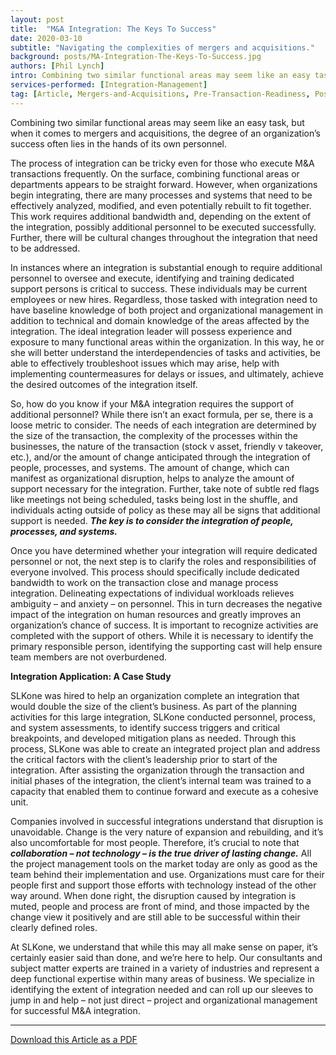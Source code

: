 ```yaml
---
layout: post
title:  "M&A Integration: The Keys To Success"
date: 2020-03-10
subtitle: "Navigating the complexities of mergers and acquisitions."
background: posts/MA-Integration-The-Keys-To-Success.jpg
authors: [Phil Lynch]
intro: Combining two similar functional areas may seem like an easy task, but when it comes to mergers and acquisitions, the degree of an organization’s success often lies in the hands of its own personnel.
services-performed: [Integration-Management]
tag: [Article, Mergers-and-Acquisitions, Pre-Transaction-Readiness, Post-Merger-Integration, Change-Management]
---
```


Combining two similar functional areas may seem like an easy task, but when it comes to mergers and acquisitions, the degree of an organization’s success often lies in the hands of its own personnel. 

The process of integration can be tricky even for those who execute M&A transactions frequently. On the surface, combining functional areas or departments appears to be straight forward. However, when organizations begin integrating, there are many processes and systems that need to be effectively analyzed, modified, and even potentially rebuilt to fit together. This work requires additional bandwidth and, depending on the extent of the integration, possibly additional personnel to be executed successfully. Further, there will be cultural changes throughout the integration that need to be addressed.

In instances where an integration is substantial enough to require additional personnel to oversee and execute, identifying and training dedicated support persons is critical to success. These individuals may be current employees or new hires. Regardless, those tasked with integration need to have baseline knowledge of both project and organizational management in addition to technical and domain knowledge of the areas affected by the integration. The ideal integration leader will possess experience and exposure to many functional areas within the organization. In this way, he or she will better understand the interdependencies of tasks and activities, be able to effectively troubleshoot issues which may arise, help with implementing countermeasures for delays or issues, and ultimately, achieve the desired outcomes of the integration itself.

So, how do you know if your M&A integration requires the support of additional personnel? While there isn’t an exact formula, per se, there is a loose metric to consider. The needs of each integration are determined by the size of the transaction, the complexity of the processes within the businesses, the nature of the transaction (stock v asset, friendly v takeover, etc.), and/or the amount of change anticipated through the integration of people, processes, and systems. The amount of change, which can manifest as organizational disruption, helps to analyze the amount of support necessary for the integration.  Further, take note of subtle red flags like meetings not being scheduled, tasks being lost in the shuffle, and individuals acting outside of policy as these may all be signs that additional support is needed. ***The key is to consider the integration of people, processes, and systems.*** 

Once you have determined whether your integration will require dedicated personnel or not, the next step is to clarify the roles and responsibilities of everyone involved. This process should specifically include dedicated bandwidth to work on the transaction close and manage process integration. Delineating expectations of individual workloads relieves ambiguity – and anxiety – on personnel. This in turn decreases the negative impact of the integration on human resources and greatly improves an organization’s chance of success. It is important to recognize activities are completed with the support of others. While it is necessary to identify the primary responsible person, identifying the supporting cast will help ensure team members are not overburdened.


  <div class="emphasis" markdown="1">
  <strong>Integration Application: A Case Study</strong>
  <p>
  SLKone was hired to help an organization complete an integration that would double the size of the client’s business. As part of the planning activities for this large integration, SLKone conducted personnel, process, and system assessments, to identify success triggers and critical breakpoints, and developed mitigation plans as needed. Through this process, SLKone was able to create an integrated project plan and address the critical factors with the client’s leadership prior to start of the integration. After assisting the organization through the transaction and initial phases of the integration, the client’s internal team was trained to a capacity that enabled them to continue forward and execute as a cohesive unit.</p>
  </div> 


Companies involved in successful integrations understand that disruption is unavoidable. Change is the very nature of expansion and rebuilding, and it’s also uncomfortable for most people. Therefore, it’s crucial to note that ***collaboration – not technology – is the true driver of lasting change.*** All the project management tools on the market today are only as good as the team behind their implementation and use. Organizations must care for their people first and support those efforts with technology instead of the other way around. When done right, the disruption caused by integration is muted, people and process are front of mind, and those impacted by the change view it positively and are still able to be successful within their clearly defined roles.

At SLKone, we understand that while this may all make sense on paper, it’s certainly easier said than done, and we’re here to help.  Our consultants and subject matter experts are trained in a variety of industries and represent a deep functional expertise within many areas of business. We specialize in identifying the extent of integration needed and can roll up our sleeves to jump in and help – not just direct – project and organizational management for successful M&A integration.

___

<a href="https://slkone.com/files/SLKone_Article_M&A-Integration_2020.pdf" class="btn-filled" target="_blank">Download this Article as a PDF</a>

